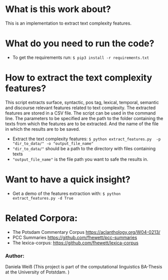 # What is this work about?
This is an implementation to extract text complexity features. 

# What do you need to run the code?
* To get the requirements run:  `$ pip3 install -r requirements.txt` 

# How to extract the text complexity features?
This script extracts surface, syntactic, pos tag, lexical, temporal, semantic and
discourse relevant features related to text complexity. The extracted features are
stored in a CSV file. The script can be used in the command line. The parameters
to be specified are the path to the folder containing the texts from which the
features are to be extracted. And the name of the file in which the results are to
be saved.
* Extract the text complexity features: `$ python extract_features.py  -p "dir_to_data/" -o "output_file_name"`
* `"dir_to_data/"` should be a path to the directory with files containing texts
* `"output_file_name"` is the file path you want to safe the results in.

# Want to have a quick insight?
* Get a demo of the features extraction with: `$ python extract_features.py -d True`

# Related Corpora:
* The Potsdam Commentary Corpus https://aclanthology.org/W04-0213/
* PCC Summaries https://github.com/fhewett/pcc-summaries
* The lexica-corpus: https://github.com/fhewett/lexica-corpus

### Author:
Daniela Weiß (This project is part of the computational linguistics BA-Thesis at the University of Potstdam. )